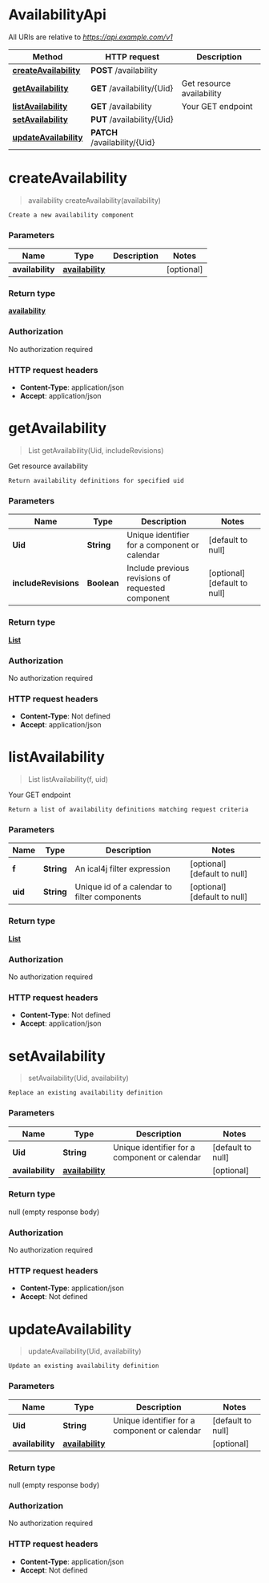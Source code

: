 # AvailabilityApi

All URIs are relative to *https://api.example.com/v1*

Method | HTTP request | Description
------------- | ------------- | -------------
[**createAvailability**](AvailabilityApi.md#createAvailability) | **POST** /availability | 
[**getAvailability**](AvailabilityApi.md#getAvailability) | **GET** /availability/{Uid} | Get resource availability
[**listAvailability**](AvailabilityApi.md#listAvailability) | **GET** /availability | Your GET endpoint
[**setAvailability**](AvailabilityApi.md#setAvailability) | **PUT** /availability/{Uid} | 
[**updateAvailability**](AvailabilityApi.md#updateAvailability) | **PATCH** /availability/{Uid} | 


<a name="createAvailability"></a>
# **createAvailability**
> availability createAvailability(availability)



    Create a new availability component

### Parameters

Name | Type | Description  | Notes
------------- | ------------- | ------------- | -------------
 **availability** | [**availability**](../Models/availability.md)|  | [optional]

### Return type

[**availability**](../Models/availability.md)

### Authorization

No authorization required

### HTTP request headers

- **Content-Type**: application/json
- **Accept**: application/json

<a name="getAvailability"></a>
# **getAvailability**
> List getAvailability(Uid, includeRevisions)

Get resource availability

    Return availability definitions for specified uid

### Parameters

Name | Type | Description  | Notes
------------- | ------------- | ------------- | -------------
 **Uid** | **String**| Unique identifier for a component or calendar | [default to null]
 **includeRevisions** | **Boolean**| Include previous revisions of requested component | [optional] [default to null]

### Return type

[**List**](../Models/availability.md)

### Authorization

No authorization required

### HTTP request headers

- **Content-Type**: Not defined
- **Accept**: application/json

<a name="listAvailability"></a>
# **listAvailability**
> List listAvailability(f, uid)

Your GET endpoint

    Return a list of availability definitions matching request criteria

### Parameters

Name | Type | Description  | Notes
------------- | ------------- | ------------- | -------------
 **f** | **String**| An ical4j filter expression | [optional] [default to null]
 **uid** | **String**| Unique id of a calendar to filter components | [optional] [default to null]

### Return type

[**List**](../Models/availability.md)

### Authorization

No authorization required

### HTTP request headers

- **Content-Type**: Not defined
- **Accept**: application/json

<a name="setAvailability"></a>
# **setAvailability**
> setAvailability(Uid, availability)



    Replace an existing availability definition

### Parameters

Name | Type | Description  | Notes
------------- | ------------- | ------------- | -------------
 **Uid** | **String**| Unique identifier for a component or calendar | [default to null]
 **availability** | [**availability**](../Models/availability.md)|  | [optional]

### Return type

null (empty response body)

### Authorization

No authorization required

### HTTP request headers

- **Content-Type**: application/json
- **Accept**: Not defined

<a name="updateAvailability"></a>
# **updateAvailability**
> updateAvailability(Uid, availability)



    Update an existing availability definition

### Parameters

Name | Type | Description  | Notes
------------- | ------------- | ------------- | -------------
 **Uid** | **String**| Unique identifier for a component or calendar | [default to null]
 **availability** | [**availability**](../Models/availability.md)|  | [optional]

### Return type

null (empty response body)

### Authorization

No authorization required

### HTTP request headers

- **Content-Type**: application/json
- **Accept**: Not defined

